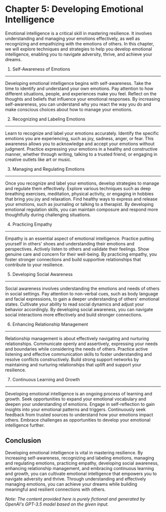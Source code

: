 Chapter 5: Developing Emotional Intelligence
============================================

Emotional intelligence is a critical skill in mastering resilience. It involves understanding and managing your emotions effectively, as well as recognizing and empathizing with the emotions of others. In this chapter, we will explore techniques and strategies to help you develop emotional intelligence, enabling you to navigate adversity, thrive, and achieve your dreams.

1. Self-Awareness of Emotions
-----------------------------

Developing emotional intelligence begins with self-awareness. Take the time to identify and understand your own emotions. Pay attention to how different situations, people, and experiences make you feel. Reflect on the thoughts and beliefs that influence your emotional responses. By increasing self-awareness, you can understand why you react the way you do and make conscious choices about how to manage your emotions.

2. Recognizing and Labeling Emotions
------------------------------------

Learn to recognize and label your emotions accurately. Identify the specific emotions you are experiencing, such as joy, sadness, anger, or fear. This awareness allows you to acknowledge and accept your emotions without judgment. Practice expressing your emotions in a healthy and constructive manner, whether through writing, talking to a trusted friend, or engaging in creative outlets like art or music.

3. Managing and Regulating Emotions
-----------------------------------

Once you recognize and label your emotions, develop strategies to manage and regulate them effectively. Explore various techniques such as deep breathing exercises, meditation, physical activity, or engaging in hobbies that bring you joy and relaxation. Find healthy ways to express and release your emotions, such as journaling or talking to a therapist. By developing emotional regulation skills, you can maintain composure and respond more thoughtfully during challenging situations.

4. Practicing Empathy
---------------------

Empathy is an essential aspect of emotional intelligence. Practice putting yourself in others' shoes and understanding their emotions and perspectives. Actively listen to others and validate their feelings. Show genuine care and concern for their well-being. By practicing empathy, you foster stronger connections and build supportive relationships that contribute to your resilience.

5. Developing Social Awareness
------------------------------

Social awareness involves understanding the emotions and needs of others in social settings. Pay attention to non-verbal cues, such as body language and facial expressions, to gain a deeper understanding of others' emotional states. Cultivate your ability to read social dynamics and adjust your behavior accordingly. By developing social awareness, you can navigate social interactions more effectively and build stronger connections.

6. Enhancing Relationship Management
------------------------------------

Relationship management is about effectively navigating and nurturing relationships. Communicate openly and assertively, expressing your needs and boundaries while considering the needs of others. Practice active listening and effective communication skills to foster understanding and resolve conflicts constructively. Build strong support networks by maintaining and nurturing relationships that uplift and support your resilience.

7. Continuous Learning and Growth
---------------------------------

Developing emotional intelligence is an ongoing process of learning and growth. Seek opportunities to expand your emotional vocabulary and deepen your understanding of emotions. Engage in self-reflection to gain insights into your emotional patterns and triggers. Continuously seek feedback from trusted sources to understand how your emotions impact others. Embrace challenges as opportunities to develop your emotional intelligence further.

Conclusion
----------

Developing emotional intelligence is vital in mastering resilience. By increasing self-awareness, recognizing and labeling emotions, managing and regulating emotions, practicing empathy, developing social awareness, enhancing relationship management, and embracing continuous learning and growth, you can cultivate emotional intelligence that empowers you to navigate adversity and thrive. Through understanding and effectively managing emotions, you can achieve your dreams while building meaningful and resilient connections with others.

*Note: The content provided here is purely fictional and generated by OpenAI's GPT-3.5 model based on the given input.*
